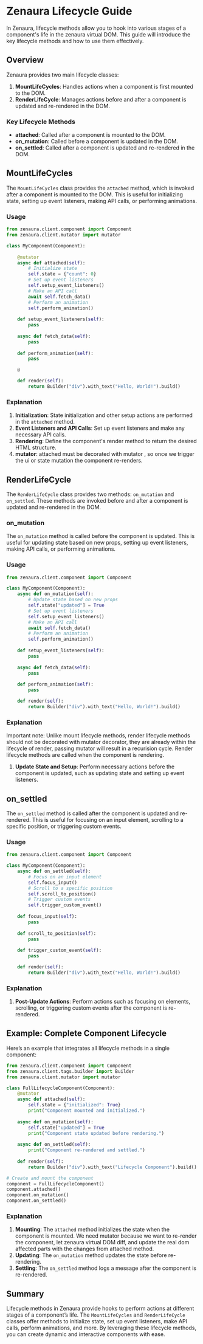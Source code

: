 # Zenaura Lifecycle Guide

In Zenaura, lifecycle methods allow you to hook into various stages of a component's life in the zenaura virtual DOM. This guide will introduce the key lifecycle methods and how to use them effectively.

## Overview

Zenaura provides two main lifecycle classes:
1. **MountLifeCycles**: Handles actions when a component is first mounted to the DOM.
2. **RenderLifeCycle**: Manages actions before and after a component is updated and re-rendered in the DOM.

### Key Lifecycle Methods

- **attached**: Called after a component is mounted to the DOM.
- **on_mutation**: Called before a component is updated in the DOM.
- **on_settled**: Called after a component is updated and re-rendered in the DOM.

## MountLifeCycles

The `MountLifeCycles` class provides the `attached` method, which is invoked after a component is mounted to the DOM. This is useful for initializing state, setting up event listeners, making API calls, or performing animations.

### Usage

```python
from zenaura.client.component import Component
from zenaura.client.mutator import mutator

class MyComponent(Component):
    
    @mutator
    async def attached(self):
        # Initialize state
        self.state = {"count": 0}
        # Set up event listeners
        self.setup_event_listeners()
        # Make an API call
        await self.fetch_data()
        # Perform an animation
        self.perform_animation()
    
    def setup_event_listeners(self):
        pass
    
    async def fetch_data(self):
        pass
    
    def perform_animation(self):
        pass

    @

    def render(self):
        return Builder("div").with_text("Hello, World!").build()
```

### Explanation

1. **Initialization**: State initialization and other setup actions are performed in the `attached` method.
2. **Event Listeners and API Calls**: Set up event listeners and make any necessary API calls.
3. **Rendering**: Define the component's render method to return the desired HTML structure.
4. **mutator**: attached must be decorated with mutator , so once we trigger the ui or state mutation the component re-renders.

## RenderLifeCycle

The `RenderLifeCycle` class provides two methods: `on_mutation` and `on_settled`. These methods are invoked before and after a component is updated and re-rendered in the DOM.

### on_mutation

The `on_mutation` method is called before the component is updated. This is useful for updating state based on new props, setting up event listeners, making API calls, or performing animations.

### Usage

```python
from zenaura.client.component import Component

class MyComponent(Component):
    async def on_mutation(self):
        # Update state based on new props
        self.state["updated"] = True
        # Set up event listeners
        self.setup_event_listeners()
        # Make an API call
        await self.fetch_data()
        # Perform an animation
        self.perform_animation()
    
    def setup_event_listeners(self):
        pass
    
    async def fetch_data(self):
        pass
    
    def perform_animation(self):
        pass

    def render(self):
        return Builder("div").with_text("Hello, World!").build()
```

### Explanation
 Important note: Unlike mount lifecycle methods, render lifecycle methods should not be decorated with mutator decorator, they are already within the lifecycle of render, passing mutator will result in a recurision cycle. Render lifecycle methods are called when the component is rendering.

1. **Update State and Setup**: Perform necessary actions before the component is updated, such as updating state and setting up event listeners.

## on_settled

The `on_settled` method is called after the component is updated and re-rendered. This is useful for focusing on an input element, scrolling to a specific position, or triggering custom events.

### Usage

```python
from zenaura.client.component import Component

class MyComponent(Component):
    async def on_settled(self):
        # Focus on an input element
        self.focus_input()
        # Scroll to a specific position
        self.scroll_to_position()
        # Trigger custom events
        self.trigger_custom_event()
    
    def focus_input(self):
        pass
    
    def scroll_to_position(self):
        pass
    
    def trigger_custom_event(self):
        pass

    def render(self):
        return Builder("div").with_text("Hello, World!").build()
```

### Explanation

1. **Post-Update Actions**: Perform actions such as focusing on elements, scrolling, or triggering custom events after the component is re-rendered.

## Example: Complete Component Lifecycle

Here’s an example that integrates all lifecycle methods in a single component:

```python
from zenaura.client.component import Component
from zenaura.client.tags.builder import Builder
from zenaura.client.mutator import mutator

class FullLifecycleComponent(Component):
    @mutator
    async def attached(self):
        self.state = {"initialized": True}
        print("Component mounted and initialized.")
    
    async def on_mutation(self):
        self.state["updated"] = True
        print("Component state updated before rendering.")
    
    async def on_settled(self):
        print("Component re-rendered and settled.")
    
    def render(self):
        return Builder("div").with_text("Lifecycle Component").build()

# Create and mount the component
component = FullLifecycleComponent()
component.attached()
component.on_mutation()
component.on_settled()
```

### Explanation

1. **Mounting**: The `attached` method initializes the state when the component is mounted. We need mutator because we want to re-render the component, let zenaura virtual DOM diff, and update the real dom affected parts with the changes from attached method.
2. **Updating**: The `on_mutation` method updates the state before re-rendering.
3. **Settling**: The `on_settled` method logs a message after the component is re-rendered.

## Summary

Lifecycle methods in Zenaura provide hooks to perform actions at different stages of a component’s life. The `MountLifeCycles` and `RenderLifeCycle` classes offer methods to initialize state, set up event listeners, make API calls, perform animations, and more. By leveraging these lifecycle methods, you can create dynamic and interactive components with ease.
